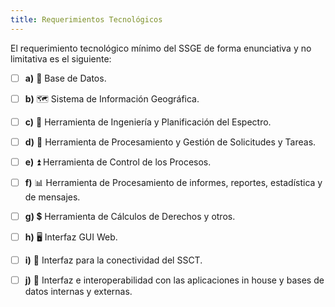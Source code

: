 ```yaml
---
title: Requerimientos Tecnológicos
---
```


El requerimiento tecnológico mínimo del SSGE de forma enunciativa y no limitativa es el siguiente:

- [ ] **a)** 💾 Base de Datos.
- [ ] **b)** 🗺 Sistema de Información Geográfica.
- [ ] **c)** 🔧 Herramienta de Ingeniería y Planificación del Espectro.
- [ ] **d)** 📣 Herramienta de Procesamiento y Gestión de Solicitudes y Tareas.
- [ ] **e)** ⏫ Herramienta de Control de los Procesos.
- [ ] **f)** 📊 Herramienta de Procesamiento de informes, reportes, estadística y de mensajes.
- [ ] **g)** 💲 Herramienta de Cálculos de Derechos y otros.
- [ ] **h)** 🖥 Interfaz GUI Web.
- [ ] **i)** 🧩 Interfaz para la conectividad del SSCT.
- [ ] **j)** 🔌 Interfaz e interoperabilidad con las aplicaciones in house y bases de datos internas y externas.

